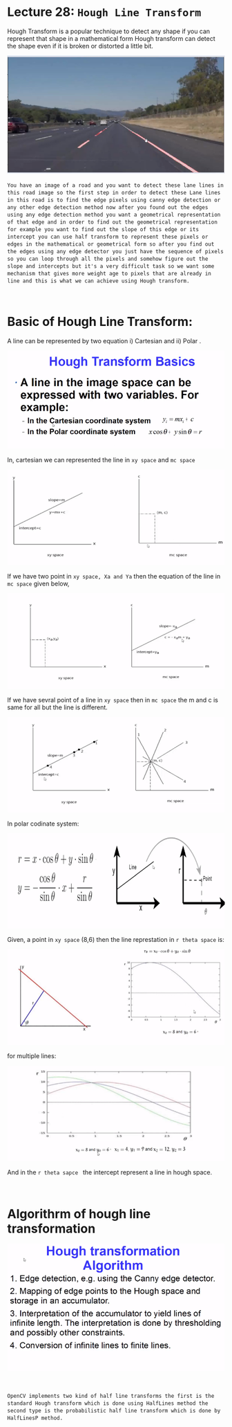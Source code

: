 
# Lecture 28: `Hough Line Transform`

Hough Transform is a popular technique to detect any shape if you can represent that shape in a mathematical form Hough transform can detect the shape even if it is broken or distorted a little bit.


![Alt text](image-6.png)

`You have an image of a road and you want to detect these lane lines in this road image so the first step in order to detect these Lane lines in this road is to find the edge pixels using canny edge detection or any other edge detection method now after you found out the edges using any edge detection method you want a geometrical representation of that edge and in order to find out the geometrical representation for example you want to find out the slope of this edge or its intercept you can use half transform to represent these pixels or edges in the mathematical or geometrical form so after you find out the edges using any edge detector you just have the sequence of pixels so you can loop through all the pixels and somehow figure out the slope and intercepts but it's a very difficult task so we want some mechanism that gives more weight age to pixels that are already in line and this is what we can achieve using Hough transform.`

<br>

# Basic of Hough Line Transform:

A line can be represented by two equation i) Cartesian and ii) Polar . 

![Alt text](image-5.png)


In, cartesian we can represented the line in `xy space` and `mc space` 

![Alt text](image-7.png)

If we have two point in `xy space, Xa and Ya` then the equation of the line in `mc space` given below,

![Alt text](image-8.png)

If we have sevral point of a line in `xy space` then in `mc space` the m and c is same for all but the line is different.

![Alt text](image-9.png)


In polar codinate system:

![Alt text](image-10.png)

Given, a point in `xy space` (8,6)  then the line represtation in  `r theta space`  is:

![Alt text](image-11.png)


for multiple lines:

![Alt text](image-12.png)

And in the `r theta sapce ` the intercept represent a line in hough space.

<br>

# Algorithrm of hough line transformation 

![Alt text](image-13.png)

<br>

`OpenCV implements two kind of half line transforms the first is the standard Hough transform which is done using HalfLines method the second type is the probabilistic half line transform which is done by HalfLinesP method. `


